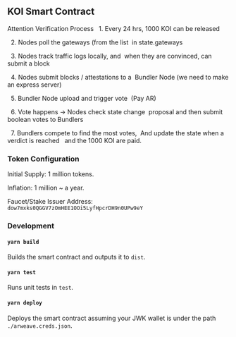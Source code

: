 ## KOI Smart Contract

Attention Verification Process
  1. Every 24 hrs, 1000 KOI can be released

  2. Nodes poll the gateways (from the list 
 in state.gateways 

  3. Nodes track traffic logs locally, and 
 when they are convinced, can submit a block

  4. Nodes submit blocks / attestations to a 
 Bundler Node (we need to make an express server)

  5. Bundler Node upload and trigger vote 
 (Pay AR)

  6. Vote happens -> Nodes check state change
 proposal and then submit boolean votes to Bundlers

  7. Bundlers compete to find the most votes,
 And update the state when a verdict is reached
  and the 1000 KOI are paid.

### Token Configuration

Initial Supply: 1 million tokens.

Inflation: 1 million ~ a year.

Faucet/Stake Issuer Address: `dow7mxks0QGGV7zOmHEE1OOi5LyfHpcrDH9n0UPw9eY`

### Development

#### `yarn build`

Builds the smart contract and outputs it to `dist`.

#### `yarn test`

Runs unit tests in `test`.

#### `yarn deploy`

Deploys the smart contract assuming your JWK wallet is under the path `./arweave.creds.json`.

